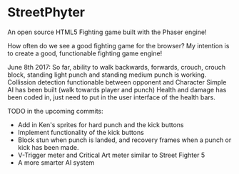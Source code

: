 # StreetPhyter
An open source HTML5 Fighting game built with the Phaser engine!

How often do we see a good fighting game for the browser? My intention is to create a good, functionable fighting game engine!

June 8th 2017: So far, ability to walk backwards, forwards, crouch, crouch block, standing light punch and standing medium punch is working. 
Collission detection functionable between opponent and Character
Simple AI has been built (walk towards player and punch)
Health and damage has been coded in, just need to put in the user interface of the health bars.

TODO in the upcoming commits: 
- Add in Ken's sprites for hard punch and the kick buttons
- Implement functionality of the kick buttons
- Block stun when punch is landed, and recovery frames when a punch or kick has been made.
- V-Trigger meter and Critical Art meter similar to Street Fighter 5
- A more smarter AI system
